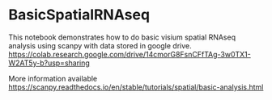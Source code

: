 # BasicSpatialRNAseq
This notebook demonstrates how to do basic visium spatial RNAseq analysis using scanpy with data stored in google drive.
https://colab.research.google.com/drive/14cmorG8FsnCFfTAg-3w0TX1-W2AT5y-b?usp=sharing

More information available https://scanpy.readthedocs.io/en/stable/tutorials/spatial/basic-analysis.html
